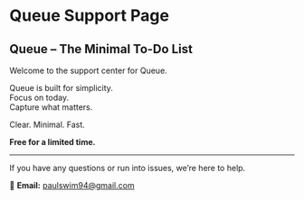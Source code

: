 # Queue Support Page

## Queue – The Minimal To-Do List

Welcome to the support center for Queue.

Queue is built for simplicity.  
Focus on today.  
Capture what matters.  

Clear. Minimal. Fast.  

**Free for a limited time.**

---

If you have any questions or run into issues, we’re here to help.  

📧 **Email:** paulswim94@gmail.com
